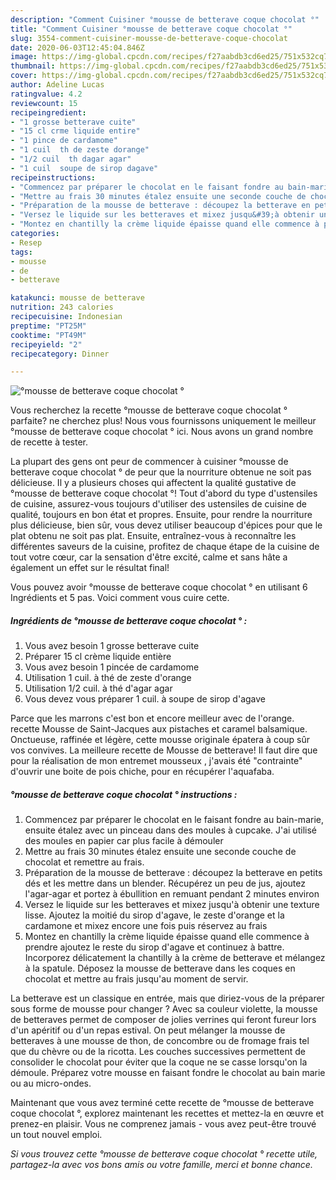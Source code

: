 ```yaml
---
description: "Comment Cuisiner °mousse de betterave coque chocolat °"
title: "Comment Cuisiner °mousse de betterave coque chocolat °"
slug: 3554-comment-cuisiner-mousse-de-betterave-coque-chocolat
date: 2020-06-03T12:45:04.846Z
image: https://img-global.cpcdn.com/recipes/f27aabdb3cd6ed25/751x532cq70/mousse-de-betterave-coque-chocolat-photo-principale-de-la-recette.jpg
thumbnail: https://img-global.cpcdn.com/recipes/f27aabdb3cd6ed25/751x532cq70/mousse-de-betterave-coque-chocolat-photo-principale-de-la-recette.jpg
cover: https://img-global.cpcdn.com/recipes/f27aabdb3cd6ed25/751x532cq70/mousse-de-betterave-coque-chocolat-photo-principale-de-la-recette.jpg
author: Adeline Lucas
ratingvalue: 4.2
reviewcount: 15
recipeingredient:
- "1 grosse betterave cuite"
- "15 cl crme liquide entire"
- "1 pince de cardamome"
- "1 cuil  th de zeste dorange"
- "1/2 cuil  th dagar agar"
- "1 cuil  soupe de sirop dagave"
recipeinstructions:
- "Commencez par préparer le chocolat en le faisant fondre au bain-marie, ensuite étalez avec un pinceau dans des moules à cupcake. J&#39;ai utilisé des moules en papier car plus facile à démouler"
- "Mettre au frais 30 minutes étalez ensuite une seconde couche de chocolat et remettre au frais."
- "Préparation de la mousse de betterave : découpez la betterave en petits dés et les mettre dans un blender. Récupérez un peu de jus, ajoutez l&#39;agar-agar et portez à ébullition en remuant pendant 2 minutes environ"
- "Versez le liquide sur les betteraves et mixez jusqu&#39;à obtenir une texture lisse. Ajoutez la moitié du sirop d&#39;agave, le zeste d&#39;orange et la cardamone et mixez encore une fois puis réservez au frais"
- "Montez en chantilly la crème liquide épaisse quand elle commence à prendre ajoutez le reste du sirop d&#39;agave et continuez à battre. Incorporez délicatement la chantilly à la crème de betterave et mélangez à la spatule. Déposez la mousse de betterave dans les coques en chocolat et mettre au frais jusqu&#39;au moment de servir."
categories:
- Resep
tags:
- mousse
- de
- betterave

katakunci: mousse de betterave 
nutrition: 243 calories
recipecuisine: Indonesian
preptime: "PT25M"
cooktime: "PT49M"
recipeyield: "2"
recipecategory: Dinner

---
```



![°mousse de betterave coque chocolat °](https://img-global.cpcdn.com/recipes/f27aabdb3cd6ed25/751x532cq70/mousse-de-betterave-coque-chocolat-photo-principale-de-la-recette.jpg)

Vous recherchez la recette °mousse de betterave coque chocolat ° parfaite? ne cherchez plus! Nous vous fournissons uniquement le meilleur °mousse de betterave coque chocolat ° ici. Nous avons un grand nombre de recette à tester.

La plupart des gens ont peur de commencer à cuisiner °mousse de betterave coque chocolat ° de peur que la nourriture obtenue ne soit pas délicieuse. Il y a plusieurs choses qui affectent la qualité gustative de °mousse de betterave coque chocolat °! Tout d'abord du type d'ustensiles de cuisine, assurez-vous toujours d'utiliser des ustensiles de cuisine de qualité, toujours en bon état et propres. Ensuite, pour rendre la nourriture plus délicieuse, bien sûr, vous devez utiliser beaucoup d'épices pour que le plat obtenu ne soit pas plat. Ensuite, entraînez-vous à reconnaître les différentes saveurs de la cuisine, profitez de chaque étape de la cuisine de tout votre cœur, car la sensation d'être excité, calme et sans hâte a également un effet sur le résultat final!

<!--inarticleads1-->

Vous pouvez avoir °mousse de betterave coque chocolat ° en utilisant 6 Ingrédients et 5 pas. Voici comment vous cuire cette.

##### Ingrédients de °mousse de betterave coque chocolat ° :

1. Vous avez besoin 1 grosse betterave cuite
1. Préparer 15 cl crème liquide entière
1. Vous avez besoin 1 pincée de cardamome
1. Utilisation 1 cuil. à thé de zeste d&#39;orange
1. Utilisation 1/2 cuil. à thé d&#39;agar agar
1. Vous devez vous préparer 1 cuil. à soupe de sirop d&#39;agave


Parce que les marrons c&#39;est bon et encore meilleur avec de l&#39;orange. recette Mousse de Saint-Jacques aux pistaches et caramel balsamique. Onctueuse, raffinée et légère, cette mousse originale épatera à coup sûr vos convives. La meilleure recette de Mousse de betterave! Il faut dire que pour la réalisation de mon entremet mousseux , j&#39;avais été &#34;contrainte&#34; d&#39;ouvrir une boite de pois chiche, pour en récupérer l&#39;aquafaba. 

<!--inarticleads2-->

##### °mousse de betterave coque chocolat ° instructions :

1. Commencez par préparer le chocolat en le faisant fondre au bain-marie, ensuite étalez avec un pinceau dans des moules à cupcake. J&#39;ai utilisé des moules en papier car plus facile à démouler
1. Mettre au frais 30 minutes étalez ensuite une seconde couche de chocolat et remettre au frais.
1. Préparation de la mousse de betterave : découpez la betterave en petits dés et les mettre dans un blender. Récupérez un peu de jus, ajoutez l&#39;agar-agar et portez à ébullition en remuant pendant 2 minutes environ
1. Versez le liquide sur les betteraves et mixez jusqu&#39;à obtenir une texture lisse. Ajoutez la moitié du sirop d&#39;agave, le zeste d&#39;orange et la cardamone et mixez encore une fois puis réservez au frais
1. Montez en chantilly la crème liquide épaisse quand elle commence à prendre ajoutez le reste du sirop d&#39;agave et continuez à battre. Incorporez délicatement la chantilly à la crème de betterave et mélangez à la spatule. Déposez la mousse de betterave dans les coques en chocolat et mettre au frais jusqu&#39;au moment de servir.


La betterave est un classique en entrée, mais que diriez-vous de la préparer sous forme de mousse pour changer ? Avec sa couleur violette, la mousse de betteraves permet de composer de jolies verrines qui feront fureur lors d&#39;un apéritif ou d&#39;un repas estival. On peut mélanger la mousse de betteraves à une mousse de thon, de concombre ou de fromage frais tel que du chèvre ou de la ricotta. Les couches successives permettent de consolider le chocolat pour éviter que la coque ne se casse lorsqu&#39;on la démoule. Préparez votre mousse en faisant fondre le chocolat au bain marie ou au micro-ondes. 

<!--inarticleads1-->

<p>
Maintenant que vous avez terminé cette recette de °mousse de betterave coque chocolat °, explorez maintenant les recettes et mettez-la en œuvre et prenez-en plaisir. Vous ne comprenez jamais - vous avez peut-être trouvé un tout nouvel emploi.
</p>

<p>
<i>Si vous trouvez cette °mousse de betterave coque chocolat ° recette utile, partagez-la avec vos bons amis ou votre famille, merci et bonne chance.</i>
</p>
